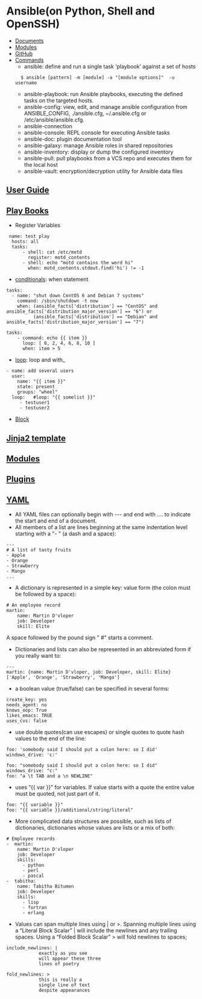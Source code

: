 # Ansible(on Python, Shell and OpenSSH)
- [Documents](https://docs.ansible.com/ansible/latest/index.html)
- [Modules](https://docs.ansible.com/ansible/latest/modules/modules_by_category.html)
- [GitHub](https://github.com/ansible/ansible)
- [Commands](https://docs.ansible.com/ansible/latest/user_guide/command_line_tools.html)
    - ansible: define and run a single task ‘playbook’ against a set of hosts
    ```
      $ ansible [pattern] -m [module] -a "[module options]"  -u username
    ```
    - ansible-playbook: run Ansible playbooks, executing the defined tasks on the targeted hosts.
    - ansible-config: view, edit, and manage ansible configuration from ANSIBLE_CONFIG, ./ansible.cfg, ~/.ansible.cfg or /etc/ansible/ansible.cfg.
    - ansible-connection
    - ansible-console: REPL console for executing Ansible tasks
    - ansible-doc: plugin documentation tool
    - ansible-galaxy: manage Ansible roles in shared repositories
    - ansible-inventory: display or dump the configured inventory
    - ansible-pull: pull playbooks from a VCS repo and executes them for the local host
    - ansible-vault: encryption/decryption utility for Ansible data files

## [User Guide](https://docs.ansible.com/ansible/latest/user_guide/index.html)

## [Play Books](https://docs.ansible.com/ansible/latest/user_guide/playbooks.html)
- Register Variables
```
 name: test play
  hosts: all
  tasks:
      - shell: cat /etc/motd
        register: motd_contents
      - shell: echo "motd contains the word hi"
        when: motd_contents.stdout.find('hi') != -1
```
- [conditionals](https://docs.ansible.com/ansible/latest/user_guide/playbooks_conditionals.html): when statement
```
tasks:
  - name: "shut down CentOS 6 and Debian 7 systems"
    command: /sbin/shutdown -t now
    when: (ansible_facts['distribution'] == "CentOS" and ansible_facts['distribution_major_version'] == "6") or
          (ansible_facts['distribution'] == "Debian" and ansible_facts['distribution_major_version'] == "7")

tasks:
    - command: echo {{ item }}
      loop: [ 0, 2, 4, 6, 8, 10 ]
      when: item > 5          
```
- [loop](https://docs.ansible.com/ansible/latest/user_guide/playbooks_loops.html):  loop and with_<lookup>
```
- name: add several users
  user:
    name: "{{ item }}"
    state: present
    groups: "wheel"
  loop:   #loop: "{{ somelist }}"
     - testuser1
     - testuser2
```
- [Block](https://docs.ansible.com/ansible/latest/user_guide/playbooks_blocks.html)

## [Jinja2 template](https://docs.ansible.com/ansible/latest/user_guide/playbooks_templating.html)

## [Modules](https://docs.ansible.com/ansible/latest/modules/modules_by_category.html)

## [Plugins](https://docs.ansible.com/ansible/latest/plugins/action.html)

## [YAML](https://docs.ansible.com/ansible/latest/reference_appendices/YAMLSyntax.html)
- All YAML files can optionally begin with --- and end with .... to indicate the start and end of a document.
- All members of a list are lines beginning at the same indentation level starting with a "- " (a dash and a space):
```
---
# A list of tasty fruits
- Apple
- Orange
- Strawberry
- Mango
...
```
- A dictionary is represented in a simple key: value form (the colon must be followed by a space):
```
# An employee record
martin:
    name: Martin D'vloper
    job: Developer
    skill: Elite
```
A space followed by the pound sign " #" starts a comment.
- Dictionaries and lists can also be represented in an abbreviated form if you really want to:
```
---
martin: {name: Martin D'vloper, job: Developer, skill: Elite}
['Apple', 'Orange', 'Strawberry', 'Mango']
```
- a boolean value (true/false) can be specified in several forms:
```
create_key: yes
needs_agent: no
knows_oop: True
likes_emacs: TRUE
uses_cvs: false
```
- use double quotes(can use escapes) or single quotes to quote hash values to the end of the line:
```
foo: 'somebody said I should put a colon here: so I did'
windows_drive: 'c:'

foo: "somebody said I should put a colon here: so I did"
windows_drive: "c:"
foo: "a \t TAB and a \n NEWLINE"
```
- uses “{{ var }}” for variables. If value starts with a quote the entire value must be quoted, not just part of it.
```
foo: "{{ variable }}"
foo: "{{ variable }}/additional/string/literal"
```
- More complicated data structures are possible, such as lists of dictionaries, dictionaries whose values are lists or a mix of both:
```
# Employee records
-  martin:
    name: Martin D'vloper
    job: Developer
    skills:
      - python
      - perl
      - pascal
-  tabitha:
    name: Tabitha Bitumen
    job: Developer
    skills:
      - lisp
      - fortran
      - erlang
```
- Values can span multiple lines using | or >. Spanning multiple lines using a “Literal Block Scalar” | will include the newlines and any trailing spaces. Using a “Folded Block Scalar” > will fold newlines to spaces; 
```
include_newlines: |
            exactly as you see
            will appear these three
            lines of poetry

fold_newlines: >
            this is really a
            single line of text
            despite appearances
```


